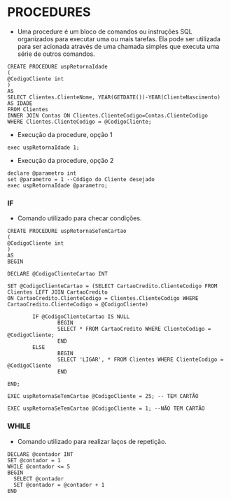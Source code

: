 # PROCEDURES

* Uma procedure é um bloco de comandos ou instruções SQL organizados para executar uma ou mais tarefas. Ela pode ser utilizada para ser acionada através de uma chamada simples que executa uma série de outros comandos.

```text
CREATE PROCEDURE uspRetornaIdade
(
@CodigoCliente int
)
AS
SELECT Clientes.ClienteNome, YEAR(GETDATE())-YEAR(ClienteNascimento) AS IDADE
FROM Clientes
INNER JOIN Contas ON Clientes.ClienteCodigo=Contas.ClienteCodigo
WHERE Clientes.ClienteCodigo = @CodigoCliente;
```

* Execução da procedure, opção 1

```text
exec uspRetornaIdade 1;
```

* Execução da procedure, opção 2

```text
declare @parametro int
set @parametro = 1 --Código do Cliente desejado
exec uspRetornaIdade @parametro;
```

### IF

* Comando utilizado para checar condições.

```text
CREATE PROCEDURE uspRetornaSeTemCartao
(
@CodigoCliente int
)
AS
BEGIN

DECLARE @CodigoClienteCartao INT

SET @CodigoClienteCartao = (SELECT CartaoCredito.ClienteCodigo FROM Clientes LEFT JOIN CartaoCredito
ON CartaoCredito.ClienteCodigo = Clientes.ClienteCodigo WHERE CartaoCredito.ClienteCodigo = @CodigoCliente)

        IF @CodigoClienteCartao IS NULL
                BEGIN
                SELECT * FROM CartaoCredito WHERE ClienteCodigo = @CodigoCliente;
                END
        ELSE
                BEGIN
                SELECT 'LIGAR', * FROM Clientes WHERE ClienteCodigo = @CodigoCliente
                END

END;

EXEC uspRetornaSeTemCartao @CodigoCliente = 25; -- TEM CARTÃO

EXEC uspRetornaSeTemCartao @CodigoCliente = 1; --NÃO TEM CARTÃO
```

### WHILE

* Comando utilizado para realizar laços de repetição.

```text
DECLARE @contador INT
SET @contador = 1
WHILE @contador <= 5
BEGIN
  SELECT @contador
  SET @contador = @contador + 1
END
```




